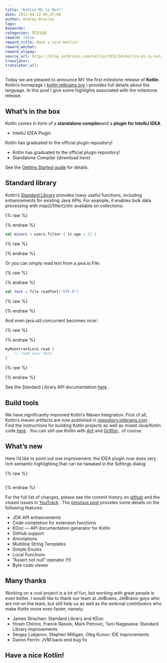 ```yaml
---
title: "Kotlin M1 is Out!"
date: 2012-04-12 09:37:00
author: Andrey Breslav
tags:
keywords:
categories: 官方动态
reward: false
reward_title: Have a nice Kotlin!
reward_wechat:
reward_alipay:
source_url: https://blog.jetbrains.com/kotlin/2012/04/kotlin-m1-is-out/
translator:
translator_url:
---
```


Today we are pleased to announce M1: the first milestone release of **Kotlin**.<br/>
Kotlin’s homepage ( [kotlin.jetbrains.org](http://kotlin.jetbrains.org) ) provides full details about the language. In this post I give some highlights associated with the milestone release.
## What’s in the box

Kotlin comes in form of a **standalone compiler**and a **plugin for IntelliJ IDEA**.

* IntelliJ IDEA Plugin

Kotlin has graduated to the official plugin repository!
* Kotlin has graduated to the official plugin repository!
* Standalone Compiler (download here)

See the [Getting Started guide](http://confluence.jetbrains.net/display/Kotlin/Getting+Started) for details.
## Standard library

Kotlin’s [Standard Library](http://jetbrains.github.com/kotlin/versions/snapshot/apidocs/index.html) provides many useful functions, including enhancements for existing Java APIs. For example, <span id="more-514"></span>it enables bulk data processing with map()/filter()/etc available on collections:

{% raw %}
<p></p>
{% endraw %}

```kotlin
val minors = users.filter { it.age < 21 }
```

{% raw %}
<p></p>
{% endraw %}

Or you can <em>simply</em> read text from a java.io.File:

{% raw %}
<p></p>
{% endraw %}

```kotlin
val text = file.readText("UTF-8")
```

{% raw %}
<p></p>
{% endraw %}

And even java.util.concurrent becomes nicer:

{% raw %}
<p></p>
{% endraw %}

```kotlin
myReentrantLock.read {
    // read your data
}
```

{% raw %}
<p></p>
{% endraw %}

See the Standard Library API documentation [here](http://jetbrains.github.com/kotlin/versions/snapshot/apidocs/index.html) .
## Build tools

We have significantly improved Kotlin’s Maven Integration.
First of all, Kotlin’s maven artifacts are now published in [repository.jetbrains.com](http://repository.jetbrains.com/) .<br/>
Find the instructions for building Kotlin projects as well as mixed Java/Kotlin code [here](http://confluence.jetbrains.com/display/Kotlin/Kotlin+Build+Tools#KotlinBuildTools-Maven) .
You can still use Kotlin with [Ant](http://confluence.jetbrains.com/display/Kotlin/Kotlin+Build+Tools#KotlinBuildTools-Ant) and [Griffon](https://github.com/griffon/griffon-kotlin-plugin) , of course.
## What’s new

Here I’d like to point out one improvement: the IDEA plugin now does very rich semantic highlighting that can be tweaked in the Settings dialog:

{% raw %}
<p style="text-align: center"><a href="https://i1.wp.com/blog.jetbrains.com/kotlin/files/2012/04/Settings.png"><img alt="" class="alignnone size-medium wp-image-520" data-recalc-dims="1" src="https://i1.wp.com/blog.jetbrains.com/kotlin/files/2012/04/Settings.png?resize=300%2C292&amp;ssl=1"/></a></p>
{% endraw %}

For the full list of changes, please see the commit history on [github](https://github.com/JetBrains/kotlin/commits/) and the closed issues in [YouTrack](http://youtrack.jetbrains.com/issues/KT?q=resolved+date%3A+2012-02-14+..+2012-04-11) .
The [previous post](http://blog.jetbrains.com/kotlin/2012/03/kotlin-m1-candidate/) provides some details on the following features:

* JDK API enhancements
* Code completion for extension functions
* KDoc — API documentation generator for Kotlin
* GitHub support
* Annotations
* Multiline String Templates
* Simple Enums
* Local Functions
* “Assert not null” operator (!!)
* Byte code viewer

## Many thanks

Working on a cool project is a lot of fun, but working with great people is even better. I would like to thank our team at JetBrains, JetBrains guys who are not on the team, but still help us as well as the external contributors who make Kotlin move even faster, namely:

* James Strachan: Standard Library and KDoc
* Hiram Chirino, Franck Rasolo, Mark Petrovic, Taro Nagasawa: Standard Library improvements
* Sergey Lukjanov, Stephen Milligan, Oleg Kunov: IDE improvements
* Danno Ferrin: JVM back-end bug fix

## Have a nice Kotlin!

